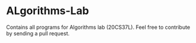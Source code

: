 # ALgorithms-Lab
Contains all programs for Algorithms lab (20CS37L).
Feel free to contribute by sending a pull request.
